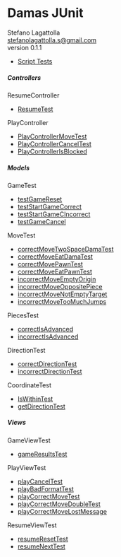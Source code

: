 <!DOCTYPE html>
<html lang="en">
<head>
<meta charset="UTF-8">
<meta http-equiv="X-UA-Compatible" content="IE=edge">
<meta name="viewport" content="width=device-width, initial-scale=1.0">
<meta name="author" content="Stefano Lagattolla">
<link rel="stylesheet" href="https://fonts.googleapis.com/css?family=Open+Sans:300,300italic,400,400italic,600,600italic%7CNoto+Serif:400,400italic,700,700italic%7CDroid+Sans+Mono:400,700">
<link rel="stylesheet" href="https://cdnjs.cloudflare.com/ajax/libs/font-awesome/4.7.0/css/font-awesome.min.css">
</head>
<body>
   <h1>Damas JUnit</h1>
   <div class="info">
    <span id="author" class="author">Stefano Lagattolla</span><br>
    <span id="email" class="email"><a href="mailto:stefanolagattolla.s@gmail.com">stefanolagattolla.s@gmail.com</a></span><br>
    <span id="revnumber">version 0.1.1</span>
   </div>
   <div id="indice">
        <ul>
            <li><a href="#test">Script Tests</a></li>
        </ul>
   </div>
    <div id="test">
        <h5>Controllers</h5>
        <span>ResumeController</span>
        <ul>
            <li><a href="#test">ResumeTest</a></li>
        </ul>
        <span>PlayController</span>
        <ul>
            <li><a href="#test">PlayControllerMoveTest</a></li>
            <li><a href="#test">PlayControllerCancelTest</a></li>
            <li><a href="#test">PlayControllerIsBlocked</a></li>
        </ul>
        <h5>Models</h5>
        <span>GameTest</span>
        <ul>
            <li><a href="#test">testGameReset</a></li>
            <li><a href="#test">testStartGameCorrect</a></li>
            <li><a href="#test">testStartGameCIncorrect</a></li>
            <li><a href="#test">testGameCancel</a></li>
        </ul>
        <span>MoveTest</span>
        <ul>
            <li><a href="#test">correctMoveTwoSpaceDamaTest</a></li>
            <li><a href="#test">correctMoveEatDamaTest</a></li>
            <li><a href="#test">correctMovePawnTest</a></li>
            <li><a href="#test">correctMoveEatPawnTest</a></li>
            <li><a href="#test">incorrectMoveEmptyOrigin</a></li>
            <li><a href="#test">incorrectMoveOppositePiece</a></li>
            <li><a href="#test">incorrectMoveNotEmptyTarget</a></li>
            <li><a href="#test">incorrectMoveTooMuchJumps</a></li>
        </ul>
        <span>PiecesTest</span>
        <ul>
            <li><a href="#test">correctIsAdvanced</a></li>
            <li><a href="#test">incorrectIsAdvanced</a></li>
        </ul>
        <span>DirectionTest</span>
        <ul>
            <li><a href="#test">correctDirectionTest</a></li>
            <li><a href="#test">incorrectDirectionTest</a></li>
        </ul>
        <span>CoordinateTest</span>
        <ul>
            <li><a href="#test">IsWithinTest</a></li>
            <li><a href="#test">getDirectionTest</a></li>
        </ul>
        <h5>Views</h5>
        <span>GameViewTest</span>
        <ul>
            <li><a href="#test">gameResultsTest</a></li>
        </ul>
        <span>PlayViewTest</span>
        <ul>
            <li><a href="#test">playCancelTest</a></li>
            <li><a href="#test">playBadFormatTest</a></li>
            <li><a href="#test">playCorrectMoveTest</a></li>
            <li><a href="#test">playCorrectMoveDoubleTest</a></li>
            <li><a href="#test">playCorrectMoveLostMessage</a></li>
        </ul>
        <span>ResumeViewTest</span>
        <ul>
            <li><a href="#test">resumeResetTest</a></li>
            <li><a href="#test">resumeNextTest</a></li>
        </ul>
    </div>
</body>
</html>